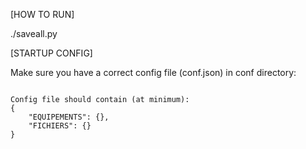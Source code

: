 [HOW TO RUN]

./saveall.py

[STARTUP CONFIG]

Make sure you have a correct config file (conf.json) in conf directory:

<code>
Config file should contain (at minimum):
{
	"EQUIPEMENTS": {},
	"FICHIERS": {}
}
</code>


